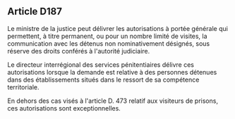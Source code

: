 Article D187
----
Le ministre de la justice peut délivrer les autorisations à portée générale qui
permettent, à titre permanent, ou pour un nombre limité de visites, la
communication avec les détenus non nominativement désignés, sous réserve des
droits conférés à l'autorité judiciaire.

Le directeur interrégional des services pénitentiaires délivre ces autorisations
lorsque la demande est relative à des personnes détenues dans des établissements
situés dans le ressort de sa compétence territoriale.

En dehors des cas visés à l'article D. 473 relatif aux visiteurs de prisons, ces
autorisations sont exceptionnelles.
